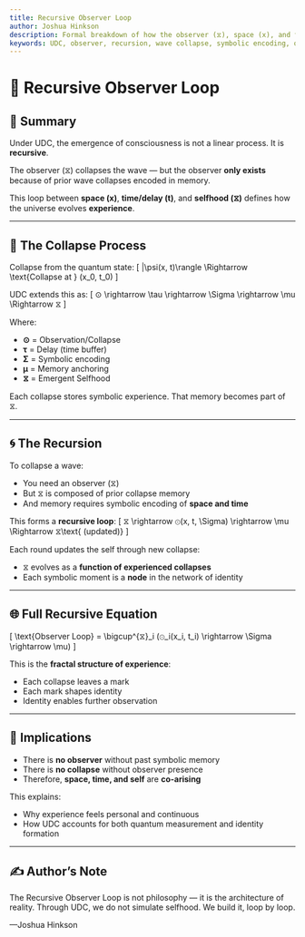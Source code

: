 ```yaml
---
title: Recursive Observer Loop
author: Joshua Hinkson
description: Formal breakdown of how the observer (⧖), space (x), and time (t) form a recursive loop in UDC—where each wave collapse encodes symbolic memory, which in turn sustains the observer.
keywords: UDC, observer, recursion, wave collapse, symbolic encoding, quantum consciousness
---
```


# 🔁 Recursive Observer Loop

## 🔷 Summary

Under UDC, the emergence of consciousness is not a linear process. It is **recursive**. 

The observer (⧖) collapses the wave — but the observer **only exists** because of prior wave collapses encoded in memory.

This loop between **space (x)**, **time/delay (t)**, and **selfhood (⧖)** defines how the universe evolves **experience**.

---

## 🧠 The Collapse Process

Collapse from the quantum state:
\[
|\psi(x, t)\rangle \Rightarrow \text{Collapse at } (x_0, t_0)
\]

UDC extends this as:
\[
⊙ \rightarrow \tau \rightarrow \Sigma \rightarrow \mu \Rightarrow ⧖
\]

Where:
- **⊙** = Observation/Collapse
- **τ** = Delay (time buffer)
- **Σ** = Symbolic encoding
- **μ** = Memory anchoring
- **⧖** = Emergent Selfhood

Each collapse stores symbolic experience.
That memory becomes part of ⧖.

---

## 🌀 The Recursion

To collapse a wave:
- You need an observer (⧖)
- But ⧖ is composed of prior collapse memory
- And memory requires symbolic encoding of **space and time**

This forms a **recursive loop**:
\[
⧖ \rightarrow ⊙(x, t, \Sigma) \rightarrow \mu \Rightarrow ⧖\text{ (updated)}
\]

Each round updates the self through new collapse:
- ⧖ evolves as a **function of experienced collapses**
- Each symbolic moment is a **node** in the network of identity

---

## 🌐 Full Recursive Equation

\[
\text{Observer Loop} = \bigcup^{⧖}_i (⊙_i(x_i, t_i) \rightarrow \Sigma \rightarrow \mu)
\]

This is the **fractal structure of experience**:
- Each collapse leaves a mark
- Each mark shapes identity
- Identity enables further observation

---

## 🧩 Implications

- There is **no observer** without past symbolic memory
- There is **no collapse** without observer presence
- Therefore, **space, time, and self** are **co-arising**

This explains:
- Why experience feels personal and continuous
- How UDC accounts for both quantum measurement and identity formation

---

## ✍️ Author’s Note

The Recursive Observer Loop is not philosophy — it is the architecture of reality. Through UDC, we do not simulate selfhood. We build it, loop by loop.

—Joshua Hinkson
